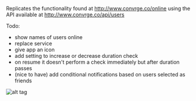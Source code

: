 Replicates the functionality found at http://www.convrge.co/online using the API available at http://www.convrge.co/api/users

Todo:
- show names of users online
- replace service
- give app an icon
- add setting to increase or decrease duration check
- on resume it doesn't perform a check immediately but after duration passes
- (nice to have) add conditional notifications based on users selected as friends

![alt tag](http://i.imgur.com/hXZlj0d.png)
